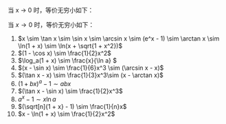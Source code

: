 当 x → 0 时，等价无穷小如下：

当 $x \to 0$ 时，等价无穷小如下：

1. $x \sim \tan x \sim \sin x \sim \arcsin x \sim (e^x - 1) \sim \arctan x \sim \ln(1 + x) \sim \ln(x + \sqrt{1 + x^2})$
2. $(1 - \cos x) \sim \frac{1}{2}x^2$
3. $\log_a(1 + x) \sim \frac{x}{\ln a} $
4. $(x - \sin x) \sim \frac{1}{6}x^3 \sim (\arcsin x - x)$
5. $(\tan x - x) \sim \frac{1}{3}x^3\sim (x - \arctan x)$
6. $(1 + bx)^a - 1 \sim abx$
7. $(\tan x - \sin x) \sim \frac{1}{2}x^3$
8. $a^x - 1 \sim x \ln a$
9. $(\sqrt[n]{1 + x} - 1) \sim \frac{1}{n}x$
10. $x - \ln(1 + x) \sim \frac{1}{2}x^2$ 
